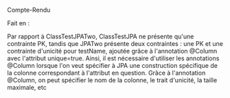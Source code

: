 Compte-Rendu

Fait en :

Par rapport à ClassTestJPATwo, ClassTestJPA ne présente qu'une contrainte PK, tandis que JPATwo présente deux contraintes : une PK et une contrainte d'unicité pour testName, ajoutée grâce à l'annotation @Column avec l'attribut unique=true. Ainsi, il est nécessaire d'utiliser les annotations @Column lorsque l'on veut spécifier à JPA une construction spécifique de la colonne correspondant à l'attribut en question. Grâce à l'annotation @Column, on peut spécifier le nom de la colonne, le trait d'unicité, la taille maximale, etc